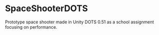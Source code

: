 # SpaceShooterDOTS
Prototype space shooter made in Unity DOTS 0.51 as a school assignment focusing on performance.
